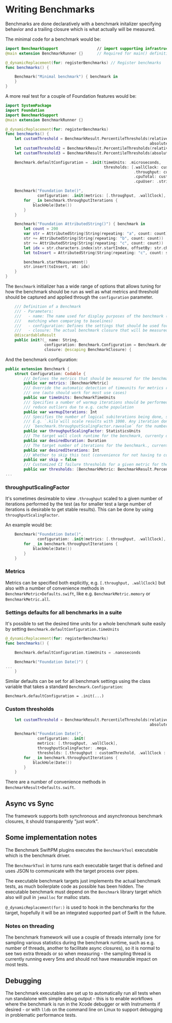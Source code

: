 #  Writing Benchmarks

Benchmarks are done declaratively with a benchmark initalizer specifying behavior and a trailing closure which is what actually will be measured.
 
The minimal code for a benchmark would be:

```swift
import BenchmarkSupport                 // import supporting infrastructure
@main extension BenchmarkRunner {}      // Required for main() definition to not get linker errors

@_dynamicReplacement(for: registerBenchmarks) // Register benchmarks
func benchmarks() {

    Benchmark("Minimal benchmark") { benchmark in
    }
}
```
A more real test for a couple of Foundation features would be:

```swift
import SystemPackage
import Foundation
import BenchmarkSupport
@main extension BenchmarkRunner {}

@_dynamicReplacement(for: registerBenchmarks)
func benchmarks() {
    let customThreshold = BenchmarkResult.PercentileThresholds(relative: [.p50: 5.0, .p75: 10.0],
                                                               absolute: [.p25: 10, .p50: 15])
    let customThreshold2 = BenchmarkResult.PercentileThresholds(relative: .strict)
    let customThreshold3 = BenchmarkResult.PercentileThresholds(absolute: .relaxed)

    Benchmark.defaultConfiguration = .init(timeUnits: .microseconds,
                                           thresholds: [.wallClock: customThreshold,
                                                        .throughput: customThreshold2,
                                                        .cpuTotal: customThreshold3,
                                                        .cpuUser: .strict])

    Benchmark("Foundation Date()",
              configuration: .init(metrics: [.throughput, .wallClock], throughputScalingFactor: .mega)) { benchmark in
        for _ in benchmark.throughputIterations {
            blackHole(Date())
        }
    }

    Benchmark("Foundation AttributedString()") { benchmark in
        let count = 200
        var str = AttributedString(String(repeating: "a", count: count))
        str += AttributedString(String(repeating: "b", count: count))
        str += AttributedString(String(repeating: "c", count: count))
        let idx = str.characters.index(str.startIndex, offsetBy: str.characters.count / 2)
        let toInsert = AttributedString(String(repeating: "c", count: str.characters.count))

        benchmark.startMeasurement()
        str.insert(toInsert, at: idx)
    }
}
```

The `Benchmark` initializer has a wide range of options that allows tuning for how the benchmark should be run as well as what metrics and threshold should be captured and applied through the `configuration` parameter.

```swift
    /// Definition of a Benchmark
    /// - Parameters:
    ///   - name: The name used for display purposes of the benchmark (also used for
    ///   matching when comparing to baselines)
    ///   - configuration: Defines the settings that should be used for this benchmark
    ///   - closure: The actual benchmark closure that will be measured
    @discardableResult
    public init?(_ name: String,
                 configuration: Benchmark.Configuration = Benchmark.defaultConfiguration,
                 closure: @escaping BenchmarkClosure) {
```

And the benchmark configuration:
```swift
public extension Benchmark {
    struct Configuration: Codable {
        /// Defines the metrics that should be measured for the benchmark
        public var metrics: [BenchmarkMetric]
        /// Override the automatic detection of timeunits for metrics related to time to a specific
        /// one (auto should work for most use cases)
        public var timeUnits: BenchmarkTimeUnits
        /// Specifies a number of warmup iterations should be performed before the measurement to
        /// reduce outliers due to e.g. cache population
        public var warmupIterations: Int
        /// Specifies the number of logical subiterations being done, scaling throughput measurements accordingly.
        /// E.g. `.kilo`will scale results with 1000. Any iteration done in the benchmark should use
        /// `benchmark.throughputScalingFactor.rawvalue` for the number of iterations.
        public var throughputScalingFactor: StatisticsUnits
        /// The target wall clock runtime for the benchmark, currenty defaults to `.seconds(1)` if not set
        public var desiredDuration: Duration
        /// The target number of iterations for the benchmark., currently defaults to 100K iterations if not set
        public var desiredIterations: Int
        /// Whether to skip this test (convenience for not having to comment out tests that have issues)
        public var skip = false
        /// Customized CI failure thresholds for a given metric for the Benchmark
        public var thresholds: [BenchmarkMetric: BenchmarkResult.PercentileThresholds]?
...
```

### throughputScalingFactor
It's sometimes desireable to view `.throughput` scaled to a given number of iterations performed by the test (as for smaller test a large number of iterations is desirable to get stable results). This can be done by using `throughputScalingFactor`.

An example would be:

```swift
    Benchmark("Foundation Date()",
              configuration: .init(metrics: [.throughput, .wallClock], throughputScalingFactor: .mega)) { benchmark in
        for _ in benchmark.throughputIterations {
            blackHole(Date())
        }
    }
```

### Metrics

Metrics can be specified both explicitly, e.g. `[.throughput, .wallClock]` but also with a number of convenience methods in  
`BenchmarkMetric+Defaults.swift`, like e.g. `BenchmarkMetric.memory` or `BenchmarkMetric.all`.

### Settings defaults for all benchmarks in a suite
It's possible to set the desired time units for a whole benchmark suite easily by setting `Benchmark.defaultConfiguration.timeUnits`
```swift
@_dynamicReplacement(for: registerBenchmarks)
func benchmarks() {

    Benchmark.defaultConfiguration.timeUnits = .nanoseconds

    Benchmark("Foundation Date()") {
...
    }
```

Similar defaults can be set for all benchmark settings using the class variable that takes a standard `Benchmark.Configuration`:
```
Benchmark.defaultConfiguration = .init(...)
```

### Custom thresholds

```swift
    let customThreshold = BenchmarkResult.PercentileThresholds(relative: [.p50 : 13.0, .p75 : 18.0],
                                                               absolute: [.p50 : 170, .p75 : 1200])

    Benchmark("Foundation Date()",
              configuration: .init(
              metrics: [.throughput, .wallClock],
              throughputScalingFactor: .mega,
              thresholds: [.throughput : customThreshold, .wallClock : customThreshold])) { benchmark in
        for _ in benchmark.throughputIterations {
            blackHole(Date())
        }
    }
```
There are a number of convenience methods in `BenchmarkResult+Defaults.swift`.

## Async vs Sync
The framework supports both synchronous and asynchronous benchmark closures, it should transparently "just work".

## Some implementation notes
The Benchmark SwiftPM plugins executes the `BenchmarkTool` executable which is the benchmark driver.

The `BenchmarkTool` in turns runs each executable target that is defined and uses JSON to communicate with the target process over pipes. 

The executable benchmark targets just implements the actual benchmark tests, as much boilerplate code as possible has been hidden. The executable benchmark must depend on the `Benchmark` library target which also will pull in `jemalloc` for malloc stats.

`@_dynamicReplacement(for:)` is used to hook in the benchmarks for the target, hopefully it will be an integrated supported part of Swift in the future.

### Notes on threading
The benchmark framework will use a couple of threads internally (one for sampling various statistics during the benchmark runtime, such as e.g. number of threads, another to facilitate async closures), so it is normal to see two extra threads or so when measuring - the sampling thread is currently running every 5ms and should not have measurable impact on most tests.

## Debugging
The benchmark executables are set up to automatically run all tests when run standalone with simple debug output - this is to enable workflows where the benchmark is run in the Xcode debugger or with Instruments if desired - or with `lldb` on the command line on Linux to support debugging in problematic performance tests.

